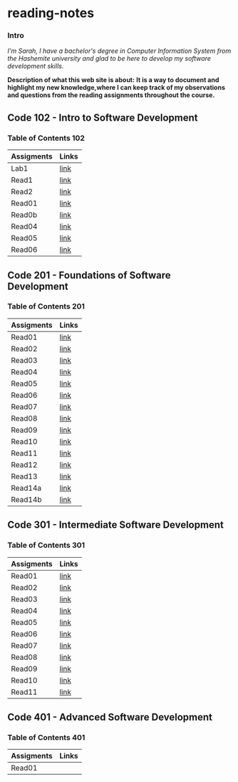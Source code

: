 
# reading-notes

### Intro
*I'm Sarah, I have a bachelor's degree in Computer Information System from the Hashemite university and glad to be here to develop my software development skills.* 



**Description of what this web site is about:**
**It is a way to document and highlight my new knowledge,where I can keep track of my observations and questions from the reading assignments throughout the course.**


## Code 102 - Intro to Software Development
### Table of Contents 102
| Assigments   | Links            |
| ----------   | ----------       |
| Lab1         | [link](102/Lab1.md)  |
| Read1        | [link](102/read1.md) |
| Read2        | [link](102/read2.md) |
| Read01        | [link](102/read03.md) |
| Read0b        | [link](102/read03b.md) |
| Read04        | [link](102/read04.md) |
| Read05        | [link](102/read05.md) |
| Read06        | [link](102/read06.md) |


## Code 201 - Foundations of Software Development
### Table of Contents 201
| Assigments   | Links            |
| ----------   | ----------       |
| Read01        | [link](201/read01.md) |
| Read02        | [link](201/read02.md) |
| Read03        | [link](201/read03.md) |
| Read04        | [link](201/read04.md) |
| Read05        | [link](201/read04.md) |
| Read06        | [link](201/read06.md) |
| Read07        | [link](201/read07.md) |
| Read08        | [link](201/read08.md) |
| Read09        | [link](201/read09.md) |
| Read10        | [link](201/read10.md) |
| Read11        | [link](201/read11.md) |
| Read12        | [link](201/read12.md) |
| Read13        | [link](201/read13.md) |
| Read14a        | [link](201/read14a.md) |
| Read14b        | [link](201/read14b.md) |


## Code 301 - Intermediate Software Development
### Table of Contents 301
| Assigments   | Links            |
| ----------   | ----------       |
| Read01        |  [link](301/read01.md) |
| Read02        |  [link](301/read02.md) |
| Read03        |  [link](301/read03.md) |
| Read04        |  [link](301/read04.md) |
| Read05        |  [link](301/read05.md) |
| Read06        |  [link](301/read06.md) |
| Read07        |  [link](301/read07.md) |
| Read08        |  [link](301/read08.md) |
| Read09        |  [link](301/read09.md) |
| Read10        |  [link](301/read10.md) |
| Read11        |  [link](301/read11.md) |




## Code 401 - Advanced Software Development
### Table of Contents 401
| Assigments   | Links            |
| ----------   | ----------       |
| Read01        | |
